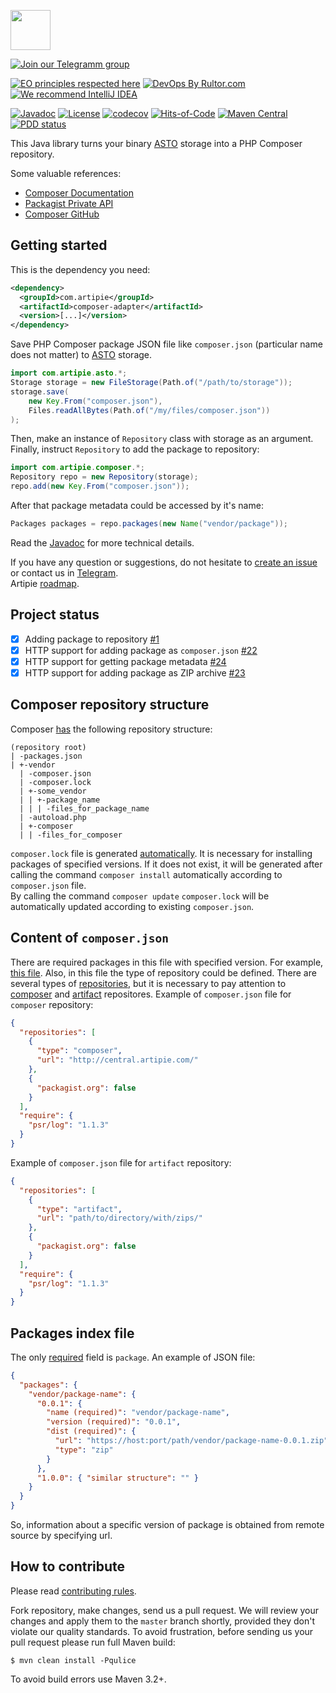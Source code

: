 <a href="http://artipie.com"><img src="https://www.artipie.com/logo.svg" width="64px" height="64px"/></a>

[![Join our Telegramm group](https://img.shields.io/badge/Join%20us-Telegram-blue?&logo=telegram&?link=http://right&link=http://t.me/artipie)](http://t.me/artipie)

[![EO principles respected here](https://www.elegantobjects.org/badge.svg)](https://www.elegantobjects.org)
[![DevOps By Rultor.com](http://www.rultor.com/b/artipie/composer-adapter)](http://www.rultor.com/p/artipie/composer-adapter)
[![We recommend IntelliJ IDEA](https://www.elegantobjects.org/intellij-idea.svg)](https://www.jetbrains.com/idea/)

[![Javadoc](http://www.javadoc.io/badge/com.artipie/composer-adapter.svg)](http://www.javadoc.io/doc/com.artipie/composer-adapter)
[![License](https://img.shields.io/badge/license-MIT-green.svg)](https://github.com/artipie/composer-adapter/blob/master/LICENSE.txt)
[![codecov](https://codecov.io/gh/artipie/composer-adapter/branch/master/graph/badge.svg)](https://codecov.io/gh/artipie/composer-adapter)
[![Hits-of-Code](https://hitsofcode.com/github/artipie/composer-adapter)](https://hitsofcode.com/view/github/artipie/composer-adapter)
[![Maven Central](https://img.shields.io/maven-central/v/com.artipie/composer-adapter.svg)](https://maven-badges.herokuapp.com/maven-central/com.artipie/composer-adapter)
[![PDD status](http://www.0pdd.com/svg?name=artipie/composer-adapter)](http://www.0pdd.com/p?name=artipie/composer-adapter)

This Java library turns your binary [ASTO](https://github.com/artipie/asto) 
storage into a PHP Composer repository.

Some valuable references:

  * [Composer Documentation](https://getcomposer.org/doc/)
  * [Packagist Private API](https://packagist.com/docs/api)
  * [Composer GitHub](https://github.com/composer)

## Getting started

This is the dependency you need:

```xml
<dependency>
  <groupId>com.artipie</groupId>
  <artifactId>composer-adapter</artifactId>
  <version>[...]</version>
</dependency>
```

Save PHP Composer package JSON file like `composer.json` (particular name does not matter)
to [ASTO](https://github.com/artipie/asto) storage.

```java
import com.artipie.asto.*;
Storage storage = new FileStorage(Path.of("/path/to/storage"));
storage.save(
    new Key.From("composer.json"), 
    Files.readAllBytes(Path.of("/my/files/composer.json"))
);
```

Then, make an instance of `Repository` class with storage as an argument.
Finally, instruct `Repository` to add the package to repository:

```java
import com.artipie.composer.*;
Repository repo = new Repository(storage);
repo.add(new Key.From("composer.json"));
```

After that package metadata could be accessed by it's name:

```java
Packages packages = repo.packages(new Name("vendor/package"));
```

Read the [Javadoc](http://www.javadoc.io/doc/com.artipie/composer-adapter)
for more technical details.

If you have any question or suggestions, do not hesitate to [create an issue](https://github.com/artipie/composer-adapter/issues/new) or contact us in
[Telegram](https://t.me/artipie).  
Artipie [roadmap](https://github.com/orgs/artipie/projects/3).

## Project status

- [x] Adding package to repository [#1](https://github.com/artipie/composer-adapter/issues/1)
- [x] HTTP support for adding package as `composer.json` [#22](https://github.com/artipie/composer-adapter/issues/22)
- [x] HTTP support for getting package metadata [#24](https://github.com/artipie/composer-adapter/issues/24)
- [x] HTTP support for adding package as ZIP archive [#23](https://github.com/artipie/composer-adapter/issues/23)

## Composer repository structure
Composer [has](https://getcomposer.org/doc/05-repositories.md#composer) 
the following repository structure:
```
(repository root) 
| -packages.json
| +-vendor
  | -composer.json
  | -composer.lock
  | +-some_vendor
  | | +-package_name
  | | | -files_for_package_name  
  | -autoload.php
  | +-composer
  | | -files_for_composer
```
`composer.lock` file is generated [automatically](https://getcomposer.org/doc/01-basic-usage.md#installing-without-composer-lock).
It is necessary for installing packages of specified versions. If it does not exist, it will be generated
after calling the command `composer install` automatically according to `composer.json` file.  
By calling the command `composer update` `composer.lock` will be automatically updated according 
to existing `composer.json`.

## Content of `composer.json`
There are required packages in this file with specified version. For example, [this file](https://getcomposer.org/doc/01-basic-usage.md#the-require-key).
Also, in this file the type of repository could be defined. There are several types of [repositories](https://getcomposer.org/doc/05-repositories.md#repositories),
but it is necessary to pay attention to [composer](https://getcomposer.org/doc/05-repositories.md#composer) and [artifact](https://getcomposer.org/doc/05-repositories.md#artifact)
repositores.
Example of `composer.json` file for `composer` repository:
```json
{
  "repositories": [ 
    {
      "type": "composer",
      "url": "http://central.artipie.com/"
    },
    {
      "packagist.org": false
    }
  ],
  "require": { 
    "psr/log": "1.1.3" 
  }
}
```
Example of `composer.json` file for `artifact` repository:
```json
{
  "repositories": [ 
    {
      "type": "artifact",
      "url": "path/to/directory/with/zips/"
    },
    {
      "packagist.org": false
    }
  ],
  "require": { 
    "psr/log": "1.1.3" 
  }
}
```

## Packages index file
The only [required](https://getcomposer.org/doc/05-repositories.md#packages) field is `package`. An example of JSON file:
```json
{
  "packages": {
    "vendor/package-name": {
      "0.0.1": { 
        "name (required)": "vendor/package-name",
        "version (required)": "0.0.1",
        "dist (required)": {
          "url": "https://host:port/path/vendor/package-name-0.0.1.zip",
          "type": "zip"
        } 
      },
      "1.0.0": { "similar structure": "" }
    }
  }
}
```
So, information about a specific version of package is obtained from remote source by specifying url.

## How to contribute

Please read [contributing rules](https://github.com/artipie/artipie/blob/master/CONTRIBUTING.md).

Fork repository, make changes, send us a pull request. We will review
your changes and apply them to the `master` branch shortly, provided
they don't violate our quality standards. To avoid frustration, before
sending us your pull request please run full Maven build:

```
$ mvn clean install -Pqulice
```

To avoid build errors use Maven 3.2+.

